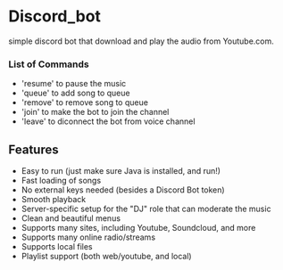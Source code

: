 # Discord_bot
simple discord bot that download and play the audio from Youtube.com.

### List of Commands
* 'resume' to pause the music
* 'queue' to add song to queue
* 'remove' to remove song to queue
* 'join' to make the bot to join the channel
* 'leave' to diconnect the bot from voice channel

## Features
  * Easy to run (just make sure Java is installed, and run!)
  * Fast loading of songs
  * No external keys needed (besides a Discord Bot token)
  * Smooth playback
  * Server-specific setup for the "DJ" role that can moderate the music
  * Clean and beautiful menus
  * Supports many sites, including Youtube, Soundcloud, and more
  * Supports many online radio/streams
  * Supports local files
  * Playlist support (both web/youtube, and local)
